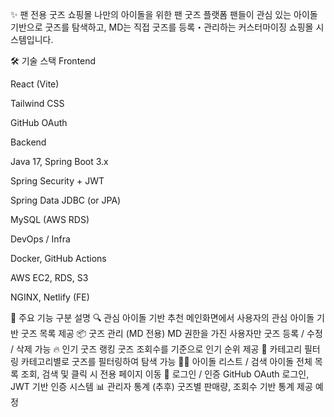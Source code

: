✨ 팬 전용 굿즈 쇼핑몰
나만의 아이돌을 위한 팬 굿즈 플랫폼
팬들이 관심 있는 아이돌 기반으로 굿즈를 탐색하고, MD는 직접 굿즈를 등록・관리하는 커스터마이징 쇼핑몰 시스템입니다.

🛠️ 기술 스택
Frontend

React (Vite)

Tailwind CSS

GitHub OAuth

Backend

Java 17, Spring Boot 3.x

Spring Security + JWT

Spring Data JDBC (or JPA)

MySQL (AWS RDS)

DevOps / Infra

Docker, GitHub Actions

AWS EC2, RDS, S3

NGINX, Netlify (FE)

📌 주요 기능
구분	설명
🔍 관심 아이돌 기반 추천	메인화면에서 사용자의 관심 아이돌 기반 굿즈 목록 제공
📦 굿즈 관리 (MD 전용)	MD 권한을 가진 사용자만 굿즈 등록 / 수정 / 삭제 가능
🔥 인기 굿즈 랭킹	굿즈 조회수를 기준으로 인기 순위 제공
🧾 카테고리 필터링	카테고리별로 굿즈를 필터링하여 탐색 가능
🧑‍🎤 아이돌 리스트 / 검색	아이돌 전체 목록 조회, 검색 및 클릭 시 전용 페이지 이동
🔐 로그인 / 인증	GitHub OAuth 로그인, JWT 기반 인증 시스템
📊 관리자 통계 (추후)	굿즈별 판매량, 조회수 기반 통계 제공 예정
